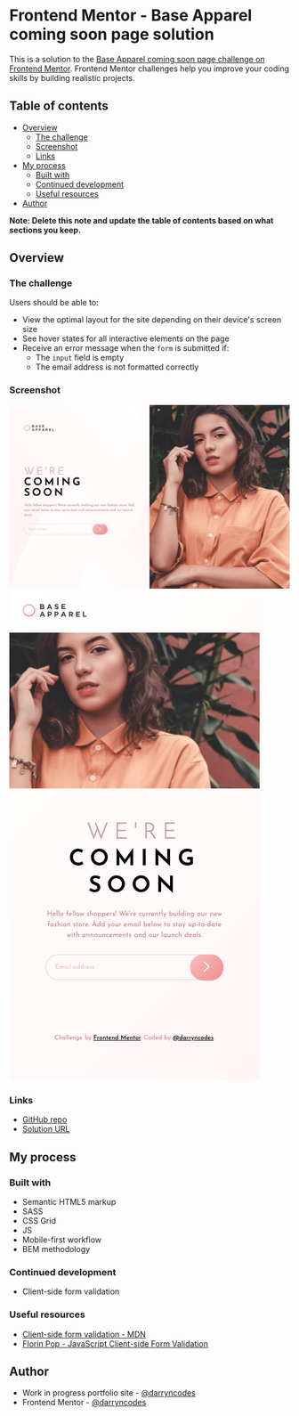 # Frontend Mentor - Base Apparel coming soon page solution

This is a solution to the [Base Apparel coming soon page challenge on Frontend Mentor](https://www.frontendmentor.io/challenges/base-apparel-coming-soon-page-5d46b47f8db8a7063f9331a0). Frontend Mentor challenges help you improve your coding skills by building realistic projects.

## Table of contents

- [Overview](#overview)
  - [The challenge](#the-challenge)
  - [Screenshot](#screenshot)
  - [Links](#links)
- [My process](#my-process)
  - [Built with](#built-with)
  - [Continued development](#continued-development)
  - [Useful resources](#useful-resources)
- [Author](#author)

**Note: Delete this note and update the table of contents based on what sections you keep.**

## Overview

### The challenge

Users should be able to:

- View the optimal layout for the site depending on their device's screen size
- See hover states for all interactive elements on the page
- Receive an error message when the `form` is submitted if:
  - The `input` field is empty
  - The email address is not formatted correctly

### Screenshot

![](./desktop-screenshot.png)
![](./mobile-screenshot.png)

### Links

- [GitHub repo](https://github.com/darryncodes/base-apparel-coming-soon-page)
- [Solution URL](https://darryncodes.github.io/base-apparel-coming-soon-page/)

## My process

### Built with

- Semantic HTML5 markup
- SASS
- CSS Grid
- JS
- Mobile-first workflow
- BEM methodology

### Continued development

- Client-side form validation

### Useful resources

- [Client-side form validation - MDN](https://developer.mozilla.org/en-US/docs/Learn/Forms/Form_validation)
- [Florin Pop - JavaScript Client-side Form Validation](https://www.youtube.com/watch?v=rsd4FNGTRBw)

## Author

- Work in progress portfolio site - [@darryncodes](https://www.darryncodes.co.uk/)
- Frontend Mentor - [@darryncodes](https://www.frontendmentor.io/profile/darryncodes)
